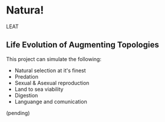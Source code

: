 # Natura!

LEAT
## Life Evolution of Augmenting Topologies

This project can simulate the following:
- Natural selection at it's finest
- Predation
- Sexual & Asexual reproduction
- Land to sea viability
- Digestion
- Languange and comunication

(pending)
